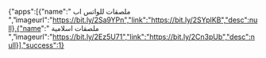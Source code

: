 {"apps":[{"name":" ملصقات للواتس اب
 ","imageurl":"https://bit.ly/2Sa9YPn","link":"https://bit.ly/2SYplKB","desc":null},{"name":"
ملصقات اسلامية 
 ","imageurl":"https://bit.ly/2Ez5U71","link":"https://bit.ly/2Cn3pUb","desc":null}],"success":1}

